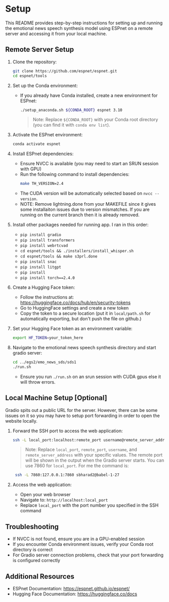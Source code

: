 # Setup

This README provides step-by-step instructions for setting up and running the emotional news speech synthesis model using ESPnet on a remote server and accessing it from your local machine.

## Remote Server Setup

1. Clone the repository:
   ```bash
   git clone https://github.com/espnet/espnet.git
   cd espnet/tools
   ```

1. Set up the Conda environment:
   * If you already have Conda installed, create a new environment for ESPnet:
     ```bash
     ./setup_anaconda.sh ${CONDA_ROOT} espnet 3.10
     ```
     > Note: Replace `${CONDA_ROOT}` with your Conda root directory (you can find it with `conda env list`).

1. Activate the ESPnet environment:
   ```bash
   conda activate espnet
   ```

1. Install ESPnet dependencies:
   * Ensure NVCC is available (you may need to start an SRUN session with GPU)
   * Run the following command to install dependencies:
     ```bash
     make TH_VERSION=2.4
     ```
   * The CUDA version will be automatically selected based on `nvcc --version`.
   * NOTE: Remove lightning.done from your MAKEFILE since it gives some installaiton issues due to version mismatches. If you are running on the current branch then it is already removed.

1. Install other packages needed for running app. I ran in this order: 
   * `pip install gradio`
   * `pip install transformers`
   * `pip install webrtcvad`
   * `cd espnet/tools && ./installers/install_whisper.sh`
   * `cd espnet/tools && make s3prl.done`
   * `pip install snac`
   * `pip install litgpt`
   * `pip install `
   * `pip install torch==2.4.0`

1. Create a Hugging Face token:
   * Follow the instructions at: https://huggingface.co/docs/hub/en/security-tokens
   * Go to HuggingFace settings and create a new token
   * Copy the token to a secure location (put it in `local/path.sh` for automatically exporting, but don't push the file on github.)

1. Set your Hugging Face token as an environment variable:
   ```bash
   export HF_TOKEN=your_token_here
   ```

1. Navigate to the emotional news speech synthesis directory and start gradio server:
   ```bash
   cd ../egs2/emo_news_sds/sds1
   ./run.sh
   ```
   * Ensure you run `./run.sh` on an srun session with CUDA gpus else it will throw errors.

## Local Machine Setup [Optional]

Gradio spits out a public URL for the server. However, there can be some issues on it so you may have to setup port forwarding in order to open the website locally.

1. Forward the SSH port to access the web application:
   ```bash
   ssh -L local_port:localhost:remote_port username@remote_server_address
   ```
   > Note: Replace `local_port`, `remote_port`, `username`, and `remote_server_address` with your specific values. The remote port will be shown in the output when the Gradio server starts. You can use 7860 for `local_port`. For me the command is:
   ```bash
    ssh -L 7860:127.0.0.1:7860 sbharad2@babel-1-27
    ```

2. Access the web application:
   * Open your web browser
   * Navigate to: `http://localhost:local_port`
   * Replace `local_port` with the port number you specified in the SSH command

## Troubleshooting

* If NVCC is not found, ensure you are in a GPU-enabled session
* If you encounter Conda environment issues, verify your Conda root directory is correct
* For Gradio server connection problems, check that your port forwarding is configured correctly

## Additional Resources

* ESPnet Documentation: https://espnet.github.io/espnet/
* Hugging Face Documentation: https://huggingface.co/docs